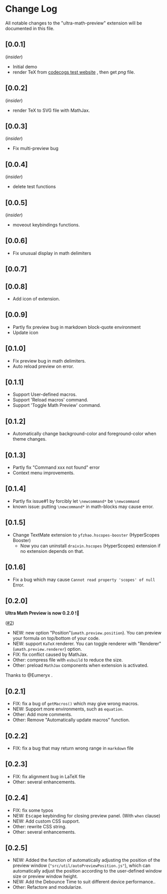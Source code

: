 # Change Log

All notable changes to the "ultra-math-preview" extension will be documented in this file.

## [0.0.1] 

(*insider*)

- Initial demo
- render TeX from [codecogs test website](https://latex.codecogs.com/svg.latex?\frac{1}{3}) , then get *png* file.

## [0.0.2]

(*insider*)

- render TeX to SVG file with MathJax.

## [0.0.3]

(*insider*)

- Fix multi-preview bug

## [0.0.4]
(*insider*)

- delete test functions 

## [0.0.5]
(*insider*)

- moveout keybindings functions.

## [0.0.6]

- Fix unusual display in math delimiters

## [0.0.7]
## [0.0.8]

- Add icon of extension.

## [0.0.9]

- Partly fix preview bug in markdown block-quote environment
- Update icon

## [0.1.0]

- Fix preview bug in math delimiters.
- Auto reload preview on error.

## [0.1.1]

- Support User-defined macros.
- Support 'Reload macros' command.
- Support 'Toggle Math Preview' command.

## [0.1.2]

- Automatically change background-color and foreground-color when theme changes.

## [0.1.3]

- Partly fix "Command xxx not found" error
- Context menu improvements.

## [0.1.4]

- Partly fix issue#1 by forcibly let `\newcommand*` be `\newcommand`
- known issue: putting `\newcommand*` in math-blocks may cause error.

## [0.1.5]

- Change TextMate extension to `yfzhao.hscopes-booster` (HyperScopes Booster)
  - Now you can uninstall `draivin.hscopes` (HyperScopes) extension if no extension depends on that.

## [0.1.6]

- Fix a bug which may cause `Cannot read property 'scopes' of null` Error.

## [0.2.0]

**Ultra Math Preview is now 0.2.0 !🎉**

([#2](https://github.com/yfzhao20/vscode-ultra-math-preview/pull/2))
- NEW: new option "Position"(`umath.preview.position`). You can preview your formula on top/bottom of your code.
- NEW: support `KaTeX` renderer. You can toggle renderer with "Renderer"(`umath.preview.renderer`) option.
- FIX: fix conflict caused by MathJax. 
- Other: compress file with `esbuild` to reduce the size.
- Other: preload `MathJax` components when extension is activated.

Thanks to @Eumeryx .

## [0.2.1]

- FIX: fix a bug of `getMacros()` which may give wrong macros.
- NEW: Support more environments, such as `equation`.
- Other: Add more comments.
- Other: Remove "Automatically update macros" function.

## [0.2.2]

- FIX: fix a bug that may return wrong range in `markdown` file

## [0.2.3]

- FIX: fix alignment bug in LaTeX file
- Other: several enhancements.

<!-- 
作者英文太烂了，下面是详细的修复和新增：
- 重写字符串搜索逻辑 `searchSubStr()` ，结构更加简明，返回值添加 `null`。相应修改了跳转到定界符的函数。
- 获取数学范围时，将同时包含定界符，然后切去 `$$` 等 MathJax 不支持的定界符。
- 重写了识别空白公式的逻辑。
- 没了。`curson Position` 的选项下次加
-->

## [0.2.4]

- FIX: fix some typos
- NEW: <kbd>Escape</kbd> keybinding for closing preview panel. (With `when` clause)
- NEW: Add custom CSS support.
- Other: rewrite CSS string.
- Other: several enhancements.

<!-- 
- 更改了svg字符串处理逻辑，字符串处理效率提升 5000% （其实是填了之前的坑，这样字符串处理用时从 ~3 ms 降低到 ~100 us）
- 重写了自定义宏的处理逻辑
-->

## [0.2.5]

- NEW: Added the function of automatically adjusting the position of the preview window (`"src/util/autoPreviewPosition.js"`), which can automatically adjust the position according to the user-defined window size or preview window height.
- NEW: Add the Debounce Time to suit different device performance..
- Other: Refactore and modularize.